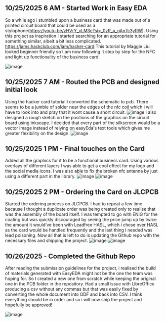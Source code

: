 <!--
  ===================    !!READ THIS NOTICE!!   ====================
  DO NOT edit this file manually. Your changes WILL BE OVERWRITTEN!
  This journal is auto generated and updated by Hack Club Blueprint.
  To edit this file, please edit your journal entries on Blueprint.
  ==================================================================
-->

## 10/25/2025 6 AM - Started Work in Easy EDA  

So a while ago i stumbled upon a business card that was made out of a printed circuit board that could be used as a stylophone(https://youtu.be/zHVrY_xLM3c?si=_0zR_a_pAn7c3yRW). Using this project as inspiration I started searching for an appropriate tutorial for something similar, albeit a bit less complicated.
https://jams.hackclub.com/jam/hacker-card This tutorial by Maggie Liu looked beginner friendly so I am now following it step by step for the NFC and light up functionality of the business card. 

![image](https://blueprint.hackclub.com/user-attachments/blobs/proxy/eyJfcmFpbHMiOnsiZGF0YSI6NTQxMywicHVyIjoiYmxvYl9pZCJ9fQ==--e71434688c79e8331fdb38461ea1204087340bd7/image.png)
  

## 10/25/2025 7 AM - Routed the PCB and designed initial look  

Using the hacker card tutorial I converted the schematic to pcb. There seems to be a jumble of solder near the edges of the nfc coil which i will have to look into and pray that it wont cause a short circuit.
![image](https://blueprint.hackclub.com/user-attachments/blobs/proxy/eyJfcmFpbHMiOnsiZGF0YSI6NTQyMSwicHVyIjoiYmxvYl9pZCJ9fQ==--23c7da98b2e7c99f62cc285fa788b5ea4f6ad383/image.png)
I also designed a rough sketch on the positions of the graphics on the circuit board using inkscape. I decided that every part of the silkscreen would be a vector image instead of relying on easyEda's text tools which gives me greater flexibility on the design.
![image](https://blueprint.hackclub.com/user-attachments/blobs/proxy/eyJfcmFpbHMiOnsiZGF0YSI6NTQyMiwicHVyIjoiYmxvYl9pZCJ9fQ==--b1056f11ea89bd3f4e1ab2a4d9646187489e7565/image.png)

  

## 10/25/2025 1 PM - Final touches on the Card  

Added all the graphics for it to be a functional business card. Using various overlays of different layers I was able to get a cool effect for my logo and the social media icons. I was also able to fix the broken nfc antenna by just using a different part in the library.
![image](https://blueprint.hackclub.com/user-attachments/blobs/proxy/eyJfcmFpbHMiOnsiZGF0YSI6NTQ4MiwicHVyIjoiYmxvYl9pZCJ9fQ==--c57d0947a70d49a46cfabb53ecfe662255dcc3dd/image.png)
![image](https://blueprint.hackclub.com/user-attachments/blobs/proxy/eyJfcmFpbHMiOnsiZGF0YSI6NTQ4NCwicHVyIjoiYmxvYl9pZCJ9fQ==--7d8a573f7e8785e8f782568f72d960971f0da008/image.png)

  

## 10/25/2025 2 PM - Ordering the Card on JLCPCB  

Started the ordering process on JLCPCB. I had to repeat a few time because I thought a duplicate order was being created only to realise that was the assembly of the board itself. I was tempted to go with ENIG for the coating but was quickly discouraged by seeing the price jump up by twice the amount it would've been with Leadfree HASL, which i chose over HASL as the card would be handled frequently and the last thing I needed was lead poisoning. Now all that is left to do is updating the Github repo with the necessary files and shipping the project.
![image](https://blueprint.hackclub.com/user-attachments/blobs/proxy/eyJfcmFpbHMiOnsiZGF0YSI6NTUwMSwicHVyIjoiYmxvYl9pZCJ9fQ==--d4fd3d176de12b87b27f295bc8bbf55815b3ee57/image.png)
![image](https://blueprint.hackclub.com/user-attachments/blobs/proxy/eyJfcmFpbHMiOnsiZGF0YSI6NTUwMiwicHVyIjoiYmxvYl9pZCJ9fQ==--9b46e96df1a746da972658a05abf4b4dc7e7388c/image.png)

  

## 10/26/2025 - Completed the Github Repo  

After reading the submission guidelines for the project, i realised the build of materials generated with EasyEDA might not be the one the team was hoping for. So I created a new one from scratch while keeping the original one in the PCB folder in the repository. Had a small issue with LibreOffice producing a csv without any commas but that was easily fixed by converting the whole document into ODF and back into CSV. I think everything should be in order and so i will now ship the project and hopefully be approved!

![image](https://blueprint.hackclub.com/user-attachments/blobs/proxy/eyJfcmFpbHMiOnsiZGF0YSI6NTczNCwicHVyIjoiYmxvYl9pZCJ9fQ==--062ed1994f54ef0488d1bcdc34f4c6b2c6486120/image.png)
  

